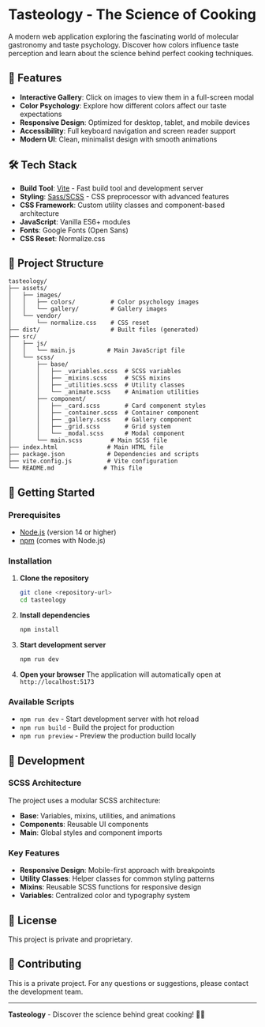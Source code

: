 # Tasteology - The Science of Cooking

A modern web application exploring the fascinating world of molecular gastronomy and taste psychology. Discover how colors influence taste perception and learn about the science behind perfect cooking techniques.

## 🚀 Features

- **Interactive Gallery**: Click on images to view them in a full-screen modal
- **Color Psychology**: Explore how different colors affect our taste expectations
- **Responsive Design**: Optimized for desktop, tablet, and mobile devices
- **Accessibility**: Full keyboard navigation and screen reader support
- **Modern UI**: Clean, minimalist design with smooth animations

## 🛠️ Tech Stack

- **Build Tool**: [Vite](https://vitejs.dev/) - Fast build tool and development server
- **Styling**: [Sass/SCSS](https://sass-lang.com/) - CSS preprocessor with advanced features
- **CSS Framework**: Custom utility classes and component-based architecture
- **JavaScript**: Vanilla ES6+ modules
- **Fonts**: Google Fonts (Open Sans)
- **CSS Reset**: Normalize.css

## 📁 Project Structure

```
tasteology/
├── assets/
│   ├── images/
│   │   ├── colors/          # Color psychology images
│   │   └── gallery/         # Gallery images
│   └── vendor/
│       └── normalize.css    # CSS reset
├── dist/                    # Built files (generated)
├── src/
│   ├── js/
│   │   └── main.js         # Main JavaScript file
│   └── scss/
│       ├── base/
│       │   ├── _variables.scss  # SCSS variables
│       │   ├── _mixins.scss     # SCSS mixins
│       │   ├── _utilities.scss  # Utility classes
│       │   └── _animate.scss    # Animation utilities
│       ├── component/
│       │   ├── _card.scss       # Card component styles
│       │   ├── _container.scss  # Container component
│       │   ├── _gallery.scss    # Gallery component
│       │   ├── _grid.scss       # Grid system
│       │   └── _modal.scss      # Modal component
│       └── main.scss        # Main SCSS file
├── index.html              # Main HTML file
├── package.json            # Dependencies and scripts
├── vite.config.js          # Vite configuration
└── README.md              # This file
```

## 🚀 Getting Started

### Prerequisites

- [Node.js](https://nodejs.org/) (version 14 or higher)
- [npm](https://www.npmjs.com/) (comes with Node.js)

### Installation

1. **Clone the repository**
   ```bash
   git clone <repository-url>
   cd tasteology
   ```

2. **Install dependencies**
   ```bash
   npm install
   ```

3. **Start development server**
   ```bash
   npm run dev
   ```

4. **Open your browser**
   The application will automatically open at `http://localhost:5173`

### Available Scripts

- `npm run dev` - Start development server with hot reload
- `npm run build` - Build the project for production
- `npm run preview` - Preview the production build locally

## 🎨 Development

### SCSS Architecture

The project uses a modular SCSS architecture:

- **Base**: Variables, mixins, utilities, and animations
- **Components**: Reusable UI components
- **Main**: Global styles and component imports

### Key Features

- **Responsive Design**: Mobile-first approach with breakpoints
- **Utility Classes**: Helper classes for common styling patterns
- **Mixins**: Reusable SCSS functions for responsive design
- **Variables**: Centralized color and typography system

## 📄 License

This project is private and proprietary.

## 🤝 Contributing

This is a private project. For any questions or suggestions, please contact the development team.

---

**Tasteology** - Discover the science behind great cooking! 🍳✨
